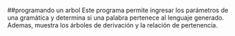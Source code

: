 ##programando un arbol
Este programa permite ingresar los parámetros de una gramática y determina si una palabra pertenece al lenguaje generado. Ademas, muestra los árboles de derivación y la relación de pertenencia.
